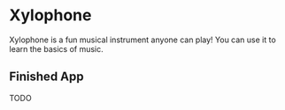 # Xylophone
Xylophone is a fun musical instrument anyone can play! You can use it to learn the basics of music.

## Finished App
TODO
